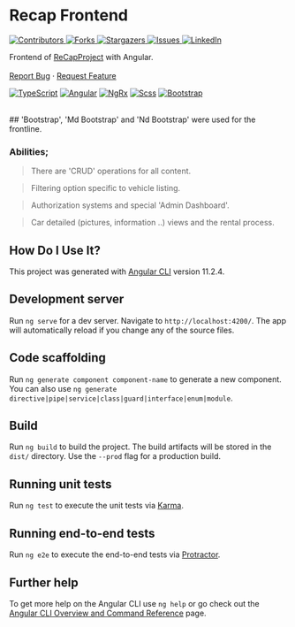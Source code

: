 # Recap Frontend
<p><a href="https://github.com/Muhammed-Kocak/recap-frontend/graphs/contributors"><img src="https://camo.githubusercontent.com/cdfc5f2c10e5cea0a9410ec0a43614e421c9e9446f5653dfa6b8516b82b92d71/68747470733a2f2f696d672e736869656c64732e696f2f6769746875622f636f6e7472696275746f72732f61686d65742d636574696e6b6179612f526543617050726f6a6563742d46726f6e74656e642e7376673f7374796c653d666f722d7468652d6261646765" alt="Contributors" data-canonical-src="https://img.shields.io/github/contributors/ahmet-cetinkaya/ReCapProject-Frontend.svg?style=for-the-badge" style="max-width:100%;">
</a>
<a href="https://github.com/Muhammed-Kocak/recap-frontend/network/members"><img src="https://camo.githubusercontent.com/92367078af99a68805277185f2f3a39748b172f697be8dbb09067d26ca85c435/68747470733a2f2f696d672e736869656c64732e696f2f6769746875622f666f726b732f61686d65742d636574696e6b6179612f526543617050726f6a6563742d46726f6e74656e642e7376673f7374796c653d666f722d7468652d6261646765" alt="Forks" data-canonical-src="https://img.shields.io/github/forks/ahmet-cetinkaya/ReCapProject-Frontend.svg?style=for-the-badge" style="max-width:100%;">
</a>
<a href="https://github.com/Muhammed-Kocak/recap-frontend/stargazers"><img src="https://camo.githubusercontent.com/45ed072c81c0349b88326b69e91db4934764de1a5925db3ecc3006915355ac58/68747470733a2f2f696d672e736869656c64732e696f2f6769746875622f73746172732f61686d65742d636574696e6b6179612f526543617050726f6a6563742d46726f6e74656e642e7376673f7374796c653d666f722d7468652d6261646765" alt="Stargazers" data-canonical-src="https://img.shields.io/github/stars/ahmet-cetinkaya/ReCapProject-Frontend.svg?style=for-the-badge" style="max-width:100%;">
</a>
<a href="https://github.com/Muhammed-Kocak/recap-frontend/issues"><img src="https://camo.githubusercontent.com/14cd91b0d5f73b43b214fee43148630293a892884762222e98246c6eb4b29217/68747470733a2f2f696d672e736869656c64732e696f2f6769746875622f6973737565732f61686d65742d636574696e6b6179612f526543617050726f6a6563742d46726f6e74656e642e7376673f7374796c653d666f722d7468652d6261646765" alt="Issues" data-canonical-src="https://img.shields.io/github/issues/ahmet-cetinkaya/ReCapProject-Frontend.svg?style=for-the-badge" style="max-width:100%;">
</a>
<a href="https://www.linkedin.com/in/muhammed-koçak-387960208/" rel="nofollow"><img src="https://camo.githubusercontent.com/a80d00f23720d0bc9f55481cfcd77ab79e141606829cf16ec43f8cacc7741e46/68747470733a2f2f696d672e736869656c64732e696f2f62616467652f4c696e6b6564496e2d3030373742353f7374796c653d666f722d7468652d6261646765266c6f676f3d6c696e6b6564696e266c6f676f436f6c6f723d7768697465" alt="LinkedIn" data-canonical-src="https://img.shields.io/badge/LinkedIn-0077B5?style=for-the-badge&amp;logo=linkedin&amp;logoColor=white" style="max-width:100%;">
</a></p>

<p align="start">
    Frontend of <a href="https://github.com/Muhammed-Kocak/ReCapProject-RentACar">ReCapProject</a> with Angular.
    <br>
    <br>
    <a href="https://github.com/Muhammed-Kocak/recap-frontend/issues">Report Bug</a>
    ·
    <a href="https://github.com/Muhammed-Kocak/recap-frontend/issues">Request Feature</a>
</p>


<p><a href="https://www.typescriptlang.org/" rel="nofollow"><img src="https://camo.githubusercontent.com/6cf9abe9d706421df40ff4feff208a5728df2b77f9eb21f24d09df00a0d69203/68747470733a2f2f696d672e736869656c64732e696f2f62616467652f547970655363726970742d3030374143433f7374796c653d666f722d7468652d6261646765266c6f676f3d74797065736372697074266c6f676f436f6c6f723d7768697465" alt="TypeScript" data-canonical-src="https://img.shields.io/badge/TypeScript-007ACC?style=for-the-badge&amp;logo=typescript&amp;logoColor=white" style="max-width:100%;"></a>
<a href="https://angular.io/" rel="nofollow"><img src="https://camo.githubusercontent.com/29026b68c52288230bf32bc2268e47e5c3b81dba23106fb062fcc0541f8e9529/68747470733a2f2f696d672e736869656c64732e696f2f62616467652f416e67756c61722d4444303033313f7374796c653d666f722d7468652d6261646765266c6f676f3d616e67756c6172266c6f676f436f6c6f723d7768697465" alt="Angular" data-canonical-src="https://img.shields.io/badge/Angular-DD0031?style=for-the-badge&amp;logo=angular&amp;logoColor=white" style="max-width:100%;"></a>
<a href="https://ngrx.io/" rel="nofollow"><img src="https://camo.githubusercontent.com/7c3ad598cdcc1c1295ef868e0e7fb62b0b387f96ec5c17b825d39a0d16be87d6/68747470733a2f2f696d672e736869656c64732e696f2f62616467652f4e6752782d4444303033313f7374796c653d666f722d7468652d6261646765266c6f676f3d4e504d266c6f676f436f6c6f723d7768697465" alt="NgRx" data-canonical-src="https://img.shields.io/badge/NgRx-DD0031?style=for-the-badge&amp;logo=NPM&amp;logoColor=white" style="max-width:100%;"></a>
<a href="https://sass-lang.com/" rel="nofollow"><img src="https://camo.githubusercontent.com/7bf4100eddaeda0400c9a36608b61ccc2a2de3655b94cf5351b2021a5b887830/68747470733a2f2f696d672e736869656c64732e696f2f62616467652f536373732d4343363639393f7374796c653d666f722d7468652d6261646765266c6f676f3d73617373266c6f676f436f6c6f723d7768697465" alt="Scss" data-canonical-src="https://img.shields.io/badge/Scss-CC6699?style=for-the-badge&amp;logo=sass&amp;logoColor=white" style="max-width:100%;"></a>
<a href="https://getbootstrap.com/docs/" rel="nofollow"><img src="https://camo.githubusercontent.com/b13ed67c809178963ce9d538175b02649800772be1ce0cb02da5879e5614e236/68747470733a2f2f696d672e736869656c64732e696f2f62616467652f426f6f7473747261702d3536334437433f7374796c653d666f722d7468652d6261646765266c6f676f3d626f6f747374726170266c6f676f436f6c6f723d7768697465" alt="Bootstrap" data-canonical-src="https://img.shields.io/badge/Bootstrap-563D7C?style=for-the-badge&amp;logo=bootstrap&amp;logoColor=white" style="max-width:100%;"></a></p>
<br>
## 'Bootstrap', 'Md Bootstrap' and 'Nd Bootstrap' were used for the frontline.


### Abilities;

> There are 'CRUD' operations for all content.

> Filtering option specific to vehicle listing.

> Authorization systems and special 'Admin Dashboard'.

> Car detailed (pictures, information ..) views and the rental process.



## How Do I Use It?

This project was generated with [Angular CLI](https://github.com/angular/angular-cli) version 11.2.4.

## Development server

Run `ng serve` for a dev server. Navigate to `http://localhost:4200/`. The app will automatically reload if you change any of the source files.

## Code scaffolding

Run `ng generate component component-name` to generate a new component. You can also use `ng generate directive|pipe|service|class|guard|interface|enum|module`.

## Build

Run `ng build` to build the project. The build artifacts will be stored in the `dist/` directory. Use the `--prod` flag for a production build.

## Running unit tests

Run `ng test` to execute the unit tests via [Karma](https://karma-runner.github.io).

## Running end-to-end tests

Run `ng e2e` to execute the end-to-end tests via [Protractor](http://www.protractortest.org/).

## Further help

To get more help on the Angular CLI use `ng help` or go check out the [Angular CLI Overview and Command Reference](https://angular.io/cli) page.
